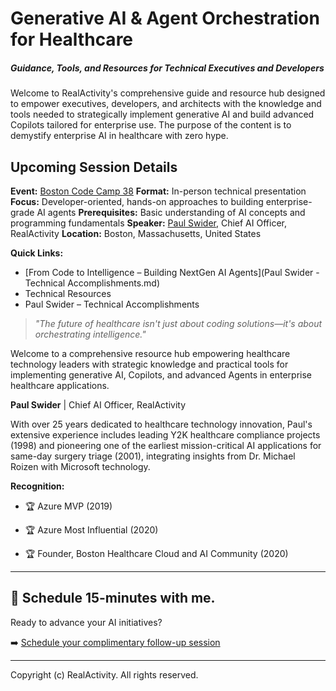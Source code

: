 # **Generative AI & Agent Orchestration for Healthcare**

##### *Guidance, Tools, and Resources for Technical Executives and Developers*

Welcome to RealActivity's comprehensive guide and resource hub designed to empower executives, developers, and architects with the knowledge and tools needed to strategically implement generative AI and build advanced Copilots tailored for enterprise use. The purpose of the content is to demystify enterprise AI in healthcare with zero hype.

## Upcoming Session Details

**Event:** [Boston Code Camp 38](https://www.bostoncodecamp.com/CC38/info)
**Format:** In-person technical presentation
**Focus:** Developer-oriented, hands-on approaches to building enterprise-grade AI agents
**Prerequisites:** Basic understanding of AI concepts and programming fundamentals
**Speaker:** [Paul Swider](https://sessionize.com/pswider/), Chief AI Officer, RealActivity
**Location:** Boston, Massachusetts, United States

**Quick Links:**

- [From Code to Intelligence – Building NextGen AI Agents](Paul Swider - Technical Accomplishments.md)
- Technical Resources
- Paul Swider – Technical Accomplishments

> *"The future of healthcare isn't just about coding solutions—it's about orchestrating intelligence."*

Welcome to a comprehensive resource hub empowering healthcare technology leaders with strategic knowledge and practical tools for implementing generative AI, Copilots, and advanced Agents in enterprise healthcare applications.

**Paul Swider** | Chief AI Officer, RealActivity

With over 25 years dedicated to healthcare technology innovation, Paul's extensive experience includes leading Y2K healthcare compliance projects (1998) and pioneering one of the earliest mission-critical AI applications for same-day surgery triage (2001), integrating insights from Dr. Michael Roizen with Microsoft technology.

**Recognition:**

- 🏆 Azure MVP (2019)

- 🏆 Azure Most Influential (2020)

- 🏆 Founder, Boston Healthcare Cloud and AI Community (2020)

  

---

## 📅 Schedule 15-minutes with me.
Ready to advance your AI initiatives?

➡️ [Schedule your complimentary follow-up session](http://try.realactivity.ai)

---

Copyright (c) RealActivity. All rights reserved.